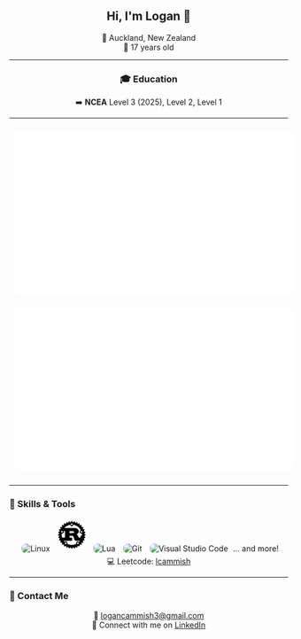 <h2 align="center">Hi, I'm Logan 👋</h2>

<p align="center">
  📍 Auckland, New Zealand <br/>
  🎂 17 years old <br/>
</p>

<hr/>

<h3 align="center">🎓 Education</h3>
<p align="center">
  ➡️  <b>NCEA</b> Level 3 (2025), Level 2, Level 1 
</p>

<hr/>

<p align="center">
  <img src="https://raw.githubusercontent.com/logancammish/github-stats/master/generated/overview.svg#gh-dark-mode-only" alt="GitHub Stats" style="margin: 10px; border-radius: 8px;"/>
  <img src="https://raw.githubusercontent.com/logancammish/github-stats/master/generated/languages.svg#gh-dark-mode-only" alt="Top Languages" style="margin: 10px; border-radius: 8px;"/>
</p>

<hr/>

### 🚀 Skills & Tools

<p align="center">
  <img src="https://cdn.jsdelivr.net/gh/devicons/devicon/icons/linux/linux-original.svg" alt="Linux" width="50" height="50" style="margin: 5px; border-radius: 8px;"/>
  <img src="https://raw.githubusercontent.com/devicons/devicon/master/icons/rust/rust-original.svg" alt="Rust" width="50" height="50" style="margin: 5px; border-radius: 8px;"/>
  <img src="https://cdn.jsdelivr.net/gh/devicons/devicon/icons/lua/lua-original.svg" alt="Lua" width="50" height="50" style="margin: 5px; border-radius: 8px;"/>
  <img src="https://cdn.jsdelivr.net/gh/devicons/devicon/icons/git/git-original.svg" alt="Git" width="50" height="50" style="margin: 5px; border-radius: 8px;"/>
  <img src="https://cdn.jsdelivr.net/gh/devicons/devicon/icons/vscode/vscode-original.svg" alt="Visual Studio Code" width="50" height="50" style="margin: 5px; border-radius: 8px;"/> ... and more!
  <br/>
  💻 Leetcode: <a href="https://leetcode.com/u/lcammish/" target="_blank">lcammish</a>
</p>

<hr/>

### 💬 Contact Me

<p align="center">
  📧 <a href="mailto:logancammish3@gmail.com">logancammish3@gmail.com</a> <br/>
  🔗 Connect with me on <a href="https://www.linkedin.com/in/logan-cammish-249872332/" target="_blank">LinkedIn</a>
</p>
